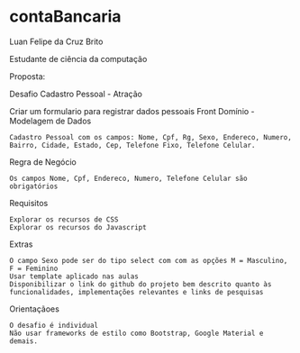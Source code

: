 # contaBancaria

 Luan Felipe da Cruz Brito
 
 Estudante de ciência da computação
 
 Proposta:
 
 Desafio Cadastro Pessoal - Atração

Criar um formulario para registrar dados pessoais
Front
Domínio - Modelagem de Dados

    Cadastro Pessoal com os campos: Nome, Cpf, Rg, Sexo, Endereco, Numero, Bairro, Cidade, Estado, Cep, Telefone Fixo, Telefone Celular.

Regra de Negócio

    Os campos Nome, Cpf, Endereco, Numero, Telefone Celular são obrigatórios

Requisitos

    Explorar os recursos de CSS
    Explorar os recursos do Javascript

Extras

    O campo Sexo pode ser do tipo select com com as opções M = Masculino, F = Feminino
    Usar template aplicado nas aulas
    Disponibilizar o link do github do projeto bem descrito quanto às funcionalidades, implementações relevantes e links de pesquisas

Orientaçãoes

    O desafio é individual
    Não usar frameworks de estilo como Bootstrap, Google Material e demais.

